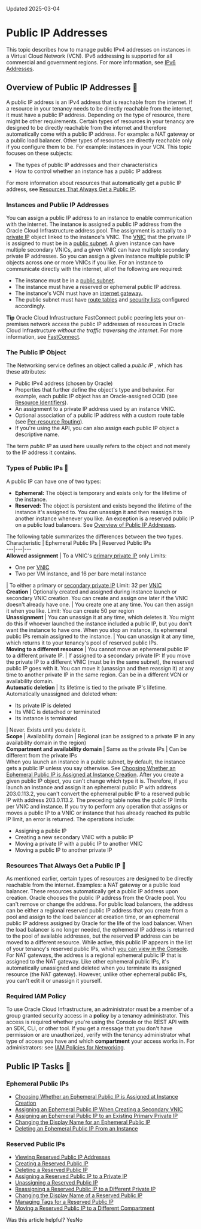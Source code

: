 Updated 2025-03-04
# Public IP Addresses
This topic describes how to manage public IPv4 addresses on instances in a Virtual Cloud Network (VCN).
IPv6 addressing is supported for all commercial and government regions. For more information, see [IPv6 Addresses](https://docs.oracle.com/en-us/iaas/Content/Network/Concepts/ipv6.htm#IPv6_Addresses). 
## Overview of Public IP Addresses 🔗 
A public IP address is an IPv4 address that is reachable from the internet. If a resource in your tenancy needs to be directly reachable from the internet, it must have a public IP address. Depending on the type of resource, there might be other requirements.
Certain types of resources in your tenancy are designed to be directly reachable from the internet and therefore automatically come with a public IP address. For example: a NAT gateway or a public load balancer. Other types of resources are directly reachable only if you configure them to be. For example: instances in your VCN.
This topic focuses on these subjects:
  * The types of public IP addresses and their characteristics
  * How to control whether an instance has a public IP address


For more information about resources that automatically get a public IP address, see [Resources That Always Get a Public IP](https://docs.oracle.com/en-us/iaas/Content/Network/Tasks/managingpublicIPs.htm#overview__Resource).
### Instances and Public IP Addresses
You can assign a public IP address to an instance to enable communication with the internet. The instance is assigned a public IP address from the Oracle Cloud Infrastructure address pool. 
The assignment is actually to a [private IP](https://docs.oracle.com/en-us/iaas/Content/Network/Tasks/managingIPaddresses.htm#Private_IP_Addresses) object linked to the instance's VNIC. The [VNIC](https://docs.oracle.com/en-us/iaas/Content/Network/Tasks/managingVNICs.htm#Virtual_Network_Interface_Cards_VNICs) that the private IP is assigned to must be in a [public subnet](https://docs.oracle.com/en-us/iaas/Content/Network/Concepts/overview.htm#Public). A given instance can have multiple secondary VNICs, and a given VNIC can have multiple secondary private IP addresses. So you can assign a given instance multiple public IP objects across one or more VNICs if you like.
For an instance to communicate directly with the internet, all of the following are required:
  * The instance must be in a [public subnet](https://docs.oracle.com/en-us/iaas/Content/Network/Concepts/overview.htm#Public).
  * The instance must have a reserved or ephemeral public IP address.
  * The instance's VCN must have an [internet gateway.](https://docs.oracle.com/en-us/iaas/Content/Network/Tasks/managingIGs.htm#Internet_Gateway)
  * The public subnet must have [route tables](https://docs.oracle.com/en-us/iaas/Content/Network/Tasks/managingroutetables.htm#Route2) and [security lists](https://docs.oracle.com/en-us/iaas/Content/Network/Concepts/securitylists.htm#Security_Lists) configured accordingly. 


**Tip** Oracle Cloud Infrastructure FastConnect public peering lets your on-premises network access the public IP addresses of resources in Oracle Cloud Infrastructure _without the traffic traversing the internet_. For more information, see [FastConnect](https://docs.oracle.com/en-us/iaas/Content/Network/Concepts/fastconnect.htm#FC_landing "Oracle Cloud Infrastructure FastConnect provides an easy way to create a dedicated, private connection between your data center and Oracle Cloud Infrastructure.").
### The Public IP Object
The Networking service defines an object called a _public IP_ , which has these attributes:
  * Public IPv4 address (chosen by Oracle)
  * Properties that further define the object's type and behavior. For example, each public IP object has an Oracle-assigned OCID (see [Resource Identifiers](https://docs.oracle.com/iaas/Content/General/Concepts/identifiers.htm)). 
  * An assignment to a private IP address used by an instance VNIC.
  * Optional association of a public IP address with a custom route table (see [Per-resource Routing](https://docs.oracle.com/en-us/iaas/Content/Network/Tasks/managingroutetables.htm#Overview_of_Routing_for_Your_VCN__source_routing)).
  * If you're using the API, you can also assign each public IP object a descriptive name.


The term _public IP_ as used here usually refers to the object and not merely to the IP address it contains.
### Types of Public IPs 🔗 
A public IP can have one of two types:
  * **Ephemeral:** The object is temporary and exists only for the lifetime of the instance.
  * **Reserved:** The object is persistent and exists beyond the lifetime of the instance it's assigned to. You can unassign it and then reassign it to another instance whenever you like. An exception is a reserved public IP on a public load balancers. See [Overview of Public IP Addresses](https://docs.oracle.com/en-us/iaas/Content/Network/Tasks/managingpublicIPs.htm#overview).


The following table summarizes the differences between the two types.
Characteristic | Ephemeral Public IPs | Reserved Public IPs  
---|---|---  
**Allowed assignment** |  To a VNIC's [primary private IP](https://docs.oracle.com/en-us/iaas/Content/Network/Tasks/managingIPaddresses.htm#Private_IP_Addresses) only Limits: 
  * One per [VNIC](https://docs.oracle.com/en-us/iaas/Content/Network/Tasks/managingVNICs.htm#Virtual_Network_Interface_Cards_VNICs)
  * Two per VM instance, and 16 per bare metal instance

|  To either a primary or [secondary private IP](https://docs.oracle.com/en-us/iaas/Content/Network/Tasks/managingIPaddresses.htm#overview) Limit: 32 per [VNIC](https://docs.oracle.com/en-us/iaas/Content/Network/Tasks/managingVNICs.htm#Virtual_Network_Interface_Cards_VNICs)  
**Creation** |  Optionally created and assigned during instance launch or secondary VNIC creation. You can create and assign one later if the VNIC doesn't already have one.  |  You create one at any time. You can then assign it when you like. Limit: You can create 50 per region  
**Unassignment** |  You can unassign it at any time, which deletes it. You might do this if whoever launched the instance included a public IP, but you don't want the instance to have one. When you stop an instance, its ephemeral public IPs remain assigned to the instance. | You can unassign it at any time, which returns it to your tenancy's pool of reserved public IPs.   
**Moving to a different resource** |  You cannot move an ephemeral public IP to a different private IP. |  If assigned to a secondary private IP: If you move the private IP to a different VNIC (must be in the same subnet), the reserved public IP goes with it.  You can move it (unassign and then reassign it) at any time to another private IP in the same region. Can be in a different VCN or availability domain.   
**Automatic deletion** |  Its lifetime is tied to the private IP's lifetime. Automatically unassigned and deleted when:
  * Its private IP is deleted
  * Its VNIC is detached or terminated
  * Its instance is terminated

|  Never. Exists until you delete it.  
**Scope** | Availability domain  | Regional (can be assigned to a private IP in any availability domain in the region)   
**Compartment and availability domain** | Same as the private IPs | Can be different from the private IPs  
When you launch an instance in a public subnet, by default, the instance gets a public IP unless you say otherwise. See [Choosing Whether an Ephemeral Public IP is Assigned at Instance Creation](https://docs.oracle.com/en-us/iaas/Content/Network/Tasks/assign-public-ip-instance-launch.htm#top "You can choose whether to assign an ephemeral public IP address to an instance when you create it."). 
After you create a given public IP object, you can't change which type it is. Therefore, if you launch an instance and assign it an ephemeral public IP with address 203.0.113.2, you can't convert the ephemeral public IP to a reserved public IP with address 203.0.113.2. 
The preceding table notes the public IP limits per VNIC and instance. If you try to perform any operation that assigns or moves a public IP to a VNIC or instance that has already reached its public IP limit, an error is returned. The operations include:
  * Assigning a public IP
  * Creating a new secondary VNIC with a public IP
  * Moving a private IP with a public IP to another VNIC
  * Moving a public IP to another private IP


### Resources That Always Get a Public IP 🔗 
As mentioned earlier, certain types of resources are designed to be directly reachable from the internet. Examples: a NAT gateway or a public load balancer. These resources automatically get a public IP address upon creation. Oracle chooses the public IP address from the Oracle pool. You can't remove or change the address. 
For public load balancers, the address can be either a regional reserved public IP address that you create from a pool and assign to the load balancer at creation time, or an ephemeral public IP address assigned by Oracle for the life of the load balancer. When the load balancer is no longer needed, the ephemeral IP address is returned to the pool of available addresses, but the reserved IP address can be moved to a different resource. While active, this public IP appears in the list of your tenancy's reserved public IPs, which [you can view in the Console](https://docs.oracle.com/en-us/iaas/Content/Network/Tasks/view-reserved-public-ip.htm#top "View a list of all reserved public IP addresses in a compartment.").
For NAT gateways, the address is a regional ephemeral public IP that is assigned to the NAT gateway. Like other ephemeral public IPs, it's automatically unassigned and deleted when you terminate its assigned resource (the NAT gateway). However, unlike other ephemeral public IPs, you can't edit it or unassign it yourself.
### Required IAM Policy
To use Oracle Cloud Infrastructure, an administrator must be a member of a group granted security access in a **policy** by a tenancy administrator. This access is required whether you're using the Console or the REST API with an SDK, CLI, or other tool. If you get a message that you don't have permission or are unauthorized, verify with the tenancy administrator what type of access you have and which **compartment** your access works in.
For administrators: see [IAM Policies for Networking](https://docs.oracle.com/en-us/iaas/Content/Network/Concepts/accesscontrol.htm#Policies). 
## Public IP Tasks 🔗 
### Ephemeral Public IPs
  * [Choosing Whether an Ephemeral Public IP is Assigned at Instance Creation](https://docs.oracle.com/en-us/iaas/Content/Network/Tasks/assign-public-ip-instance-launch.htm#top "You can choose whether to assign an ephemeral public IP address to an instance when you create it.")
  * [Assigning an Ephemeral Public IP When Creating a Secondary VNIC](https://docs.oracle.com/en-us/iaas/Content/Network/Tasks/assign-ephermal-ip-secondary-vnic.htm#top "When you add a secondary VNIC to an instance, you choose whether the primary private IP on the new VNIC gets an ephemeral public IP.")
  * [Assigning an Ephemeral Public IP to an Existing Primary Private IP](https://docs.oracle.com/en-us/iaas/Content/Network/Tasks/assigning-ephemeral-public-existing-private-ip.htm#top "Assign an ephemeral public IP address to an instance to enable communication with the internet.")
  * [Changing the Display Name for an Ephemeral Public IP](https://docs.oracle.com/en-us/iaas/Content/Network/Tasks/change-display-ephermal-ip.htm#top "You can change the display name of an ephemeral public IP.")
  * [Deleting an Ephemeral Public IP From an Instance](https://docs.oracle.com/en-us/iaas/Content/Network/Tasks/deleting-ephemeral-public-ip-from-instance.htm#top "Deleting an ephemeral public IP automatically unassigns it from its private IP.")


### Reserved Public IPs
  * [Viewing Reserved Public IP Addresses](https://docs.oracle.com/en-us/iaas/Content/Network/Tasks/view-reserved-public-ip.htm#top "View a list of all reserved public IP addresses in a compartment.")
  * [Creating a Reserved Public IP](https://docs.oracle.com/en-us/iaas/Content/Network/Tasks/reserved-public-ip-create.htm#top "Create a reserved public IP object in a pool of reserved public IP addresses in Oracle Cloud Infrastructure.")
  * [Deleting a Reserved Public IP](https://docs.oracle.com/en-us/iaas/Content/Network/Tasks/reserved-public-ip-delete.htm#top "Delete a reserved public IP object in Oracle Cloud Infrastructure.")
  * [Assigning a Reserved Public IP to a Private IP](https://docs.oracle.com/en-us/iaas/Content/Network/Tasks/reserved-public-ip-assign.htm#top "Assign a reserved public IP object to a private IP address in Oracle Cloud Infrastructure.")
  * [Unassigning a Reserved Public IP](https://docs.oracle.com/en-us/iaas/Content/Network/Tasks/reserved-public-ip-unassign.htm#top "Unassign a reserved public IP object in Oracle Cloud Infrastructure.")
  * [Reassigning a Reserved Public IP to a Different Private IP](https://docs.oracle.com/en-us/iaas/Content/Network/Tasks/reserved-public-ip-reassign.htm#top "Move a reserved public IP object from one private IP address to another.")
  * [Changing the Display Name of a Reserved Public IP](https://docs.oracle.com/en-us/iaas/Content/Network/Tasks/reserved-public-ip-change-display-name.htm#top "Change the display name of a reserved public IP object in Oracle Cloud Infrastructure.")
  * [Managing Tags for a Reserved Public IP](https://docs.oracle.com/en-us/iaas/Content/Network/Tasks/reserved-public-ip-manage-tags.htm#top "Update the tag information for a reserved public IP address.")
  * [Moving a Reserved Public IP to a Different Compartment](https://docs.oracle.com/en-us/iaas/Content/Network/Tasks/reserved-public-ip-move.htm#top "Move a reserved public IP address from one compartment to another. When you move a reserved public IP to a new compartment, inherent policies apply immediately.")


Was this article helpful?
YesNo

